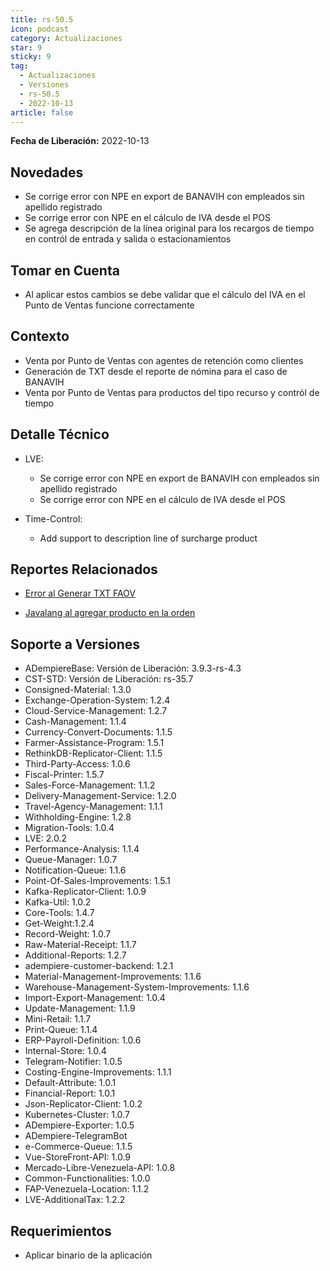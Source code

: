 ```yaml
---
title: rs-50.5
icon: podcast
category: Actualizaciones
star: 9
sticky: 9
tag:
  - Actualizaciones
  - Versiones
  - rs-50.5
  - 2022-10-13
article: false
---
```


**Fecha de Liberación:** 2022-10-13

## Novedades

- Se corrige error con NPE en export de BANAVIH con empleados sin apellido registrado
- Se corrige error con NPE en el cálculo de IVA desde el POS
- Se agrega descripción de la línea original para los recargos de tiempo en contról de entrada y salida o estacionamientos


## Tomar en Cuenta

- Al aplicar estos cambios se debe validar que el cálculo del IVA en el Punto de Ventas funcione correctamente

## Contexto

- Venta por Punto de Ventas con agentes de retención como clientes
- Generación de TXT desde el reporte de nómina para el caso de BANAVIH
- Venta por Punto de Ventas para productos del tipo recurso y contról de tiempo

## Detalle Técnico

- LVE:

  - Se corrige error con NPE en export de BANAVIH con empleados sin apellido registrado
  - Se corrige error con NPE en el cálculo de IVA desde el POS

- Time-Control:

  - Add support to description line of surcharge product
## Reportes Relacionados

- [Error al Generar TXT FAOV](https://github.com/erpcya/Control-ERPYA/issues/911)

- [Javalang al agregar producto en la orden](https://github.com/erpcya/Control-HCIMPORT/issues/59)



## Soporte a Versiones

- ADempiereBase: Versión de Liberación: 3.9.3-rs-4.3
- CST-STD: Versión de Liberación: rs-35.7
- Consigned-Material: 1.3.0
- Exchange-Operation-System: 1.2.4
- Cloud-Service-Management: 1.2.7
- Cash-Management: 1.1.4
- Currency-Convert-Documents: 1.1.5
- Farmer-Assistance-Program: 1.5.1
- RethinkDB-Replicator-Client: 1.1.5
- Third-Party-Access: 1.0.6
- Fiscal-Printer: 1.5.7
- Sales-Force-Management: 1.1.2
- Delivery-Management-Service: 1.2.0
- Travel-Agency-Management: 1.1.1
- Withholding-Engine: 1.2.8
- Migration-Tools: 1.0.4
- LVE: 2.0.2
- Performance-Analysis: 1.1.4
- Queue-Manager: 1.0.7
- Notification-Queue: 1.1.6
- Point-Of-Sales-Improvements: 1.5.1
- Kafka-Replicator-Client: 1.0.9
- Kafka-Util: 1.0.2
- Core-Tools: 1.4.7
- Get-Weight:1.2.4
- Record-Weight: 1.0.7
- Raw-Material-Receipt: 1.1.7
- Additional-Reports: 1.2.7
- adempiere-customer-backend: 1.2.1
- Material-Management-Improvements: 1.1.6
- Warehouse-Management-System-Improvements: 1.1.6
- Import-Export-Management: 1.0.4
- Update-Management: 1.1.9
- Mini-Retail: 1.1.7
- Print-Queue: 1.1.4
- ERP-Payroll-Definition: 1.0.6
- Internal-Store: 1.0.4
- Telegram-Notifier: 1.0.5
- Costing-Engine-Improvements: 1.1.1
- Default-Attribute: 1.0.1
- Financial-Report: 1.0.1
- Json-Replicator-Client: 1.0.2
- Kubernetes-Cluster: 1.0.7
- ADempiere-Exporter: 1.0.5
- ADempiere-TelegramBot
- e-Commerce-Queue: 1.1.5
- Vue-StoreFront-API: 1.0.9
- Mercado-Libre-Venezuela-API: 1.0.8
- Common-Functionalities: 1.0.0
- FAP-Venezuela-Location: 1.1.2
- LVE-AdditionalTax: 1.2.2
## Requerimientos

- Aplicar binario de la aplicación